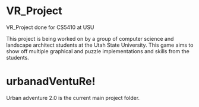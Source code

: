 # VR_Project
VR_Project done for CS5410 at USU

This project is being worked on by a group of computer science and landscape architect students at the Utah State University. This game aims to show off multiple graphical and puzzle implementations and skills from the students.


# urbanadVentuRe!

Urban adventure 2.0 is the current main project folder.